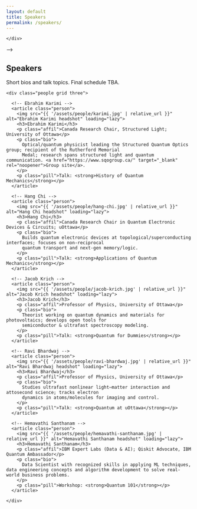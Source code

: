```yaml
---
layout: default
title: Speakers
permalink: /speakers/
---
```


<!-- <main class="container">
  <section id="speakers" class="card">
    <h2>Speakers & Mentors</h2>
    <div class="people grid three">
      <article class="person">
        <img src="{{ '/assets/person-placeholder.svg' | relative_url }}" alt="Headshot" loading="lazy">
        <h3>[Name]</h3>
        <p class="affil">[Affiliation]</p>
        <p class="bio">[Short bio — 1–2 lines]</p>
      </article>
      <!-- Duplicate as needed -->
    </div>
  </section>
</main> -->



<main class="container">
  <section class="card">
    <h2>Speakers</h2>
    <p class="note">Short bios and talk topics. Final schedule TBA.</p>

    <div class="people grid three">

      <!-- Ebrahim Karimi -->
      <article class="person">
        <img src="{{ '/assets/people/karimi.jpg' | relative_url }}" alt="Ebrahim Karimi headshot" loading="lazy">
        <h3>Ebrahim Karimi</h3>
        <p class="affil">Canada Research Chair, Structured Light; University of Ottawa</p>
        <p class="bio">
          Optical/quantum physicist leading the Structured Quantum Optics group; recipient of the Rutherford Memorial
          Medal; research spans structured light and quantum communication. <a href="https://www.sqogroup.ca/" target="_blank" rel="noopener">Group site</a>.
        </p>
        <p class="pill">Talk: <strong>History of Quantum Mechanics</strong></p>
      </article>

      <!-- Hang Chi -->
      <article class="person">
        <img src="{{ '/assets/people/hang-chi.jpg' | relative_url }}" alt="Hang Chi headshot" loading="lazy">
        <h3>Hang Chi</h3>
        <p class="affil">Canada Research Chair in Quantum Electronic Devices & Circuits; uOttawa</p>
        <p class="bio">
          Builds quantum electronic devices at topological/superconducting interfaces; focuses on non-reciprocal
          quantum transport and next-gen memory/logic. 
        </p>
        <p class="pill">Talk: <strong>Applications of Quantum Mechanics</strong></p>
      </article>

      <!-- Jacob Krich -->
      <article class="person">
        <img src="{{ '/assets/people/jacob-krich.jpg' | relative_url }}" alt="Jacob Krich headshot" loading="lazy">
        <h3>Jacob Krich</h3>
        <p class="affil">Professor of Physics, University of Ottawa</p>
        <p class="bio">
          Theorist working on quantum dynamics and materials for photovoltaics; develops open tools for
          semiconductor & ultrafast spectroscopy modeling. 
        </p>
        <p class="pill">Talk: <strong>Quantum for Dummies</strong></p>
      </article>

      <!-- Ravi Bhardwaj -->
      <article class="person">
        <img src="{{ '/assets/people/ravi-bhardwaj.jpg' | relative_url }}" alt="Ravi Bhardwaj headshot" loading="lazy">
        <h3>Ravi Bhardwaj</h3>
        <p class="affil">Professor of Physics, University of Ottawa</p>
        <p class="bio">
          Studies ultrafast nonlinear light–matter interaction and attosecond science; tracks electron
          dynamics in atoms/molecules for imaging and control. 
        </p>
        <p class="pill">Talk: <strong>Quantum at uOttawa</strong></p>
      </article>

      <!-- Hemavathi Santhanam -->
      <article class="person">
        <img src="{{ '/assets/people/hemavathi-santhanam.jpg' | relative_url }}" alt="Hemavathi Santhanam headshot" loading="lazy">
        <h3>Hemavathi Santhanam</h3>
        <p class="affil">IBM Expert Labs (Data & AI); Qiskit Advocate, IBM Quantum Ambassador</p>
        <p class="bio">
          Data Scientist with recognized skills in applying ML techniques, data engineering concepts and algorithm development to solve real-world business problems.
        </p>
        <p class="pill">Workshop: <strong>Quantum 101</strong></p>
      </article>

    </div>
  </section>
</main>
